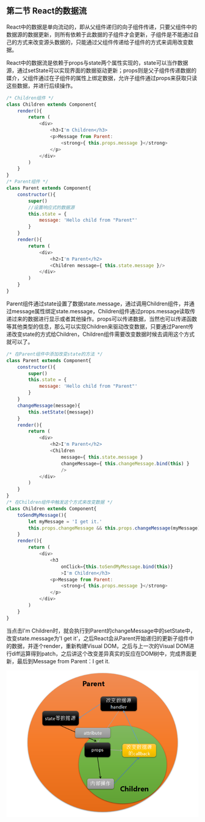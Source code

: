 ## 第二节 React的数据流
React中的数据是单向流动的，即从父组件递归的向子组件传递，只要父组件中的数据源的数据更新，则所有依赖于此数据的子组件才会更新，子组件是不能通过自己的方式来改变源头数据的，只能通过父组件传递给子组件的方式来调用改变数据。

React中的数据流是依赖于props与state两个属性实现的，state可以当作数据源，通过setState可以实现界面的数据驱动更新；props则是父子组件传递数据的媒介，父组件通过在子组件的属性上绑定数据，允许子组件通过props来获取只读这些数据，并进行后续操作。
```js
/* Children组件 */
class Children extends Component{
    render(){
        return (
            <div>
                <h3>I'm Children</h3>
                <p>Message from Parent: 
                    <strong>{ this.props.message }</strong>
                </p>
            </div>
        )
    }
}
/* Parent组件 */
class Parent extends Component{
    constructor(){
        super()
        //设置响应式的数据源
        this.state = {
            message: 'Hello child from "Parent"'
        }
    }
    render(){
        return (
            <div>
                <h2>I'm Parent</h2>
                <Children message={ this.state.message }/>
            </div>
        )
    }
}
```

Parent组件通过state设置了数据state.message，通过调用Children组件，并通过message属性绑定state.message，Children组件通过props.message读取传递过来的数据进行显示或者其他操作。props可以传递数据，当然也可以传递函数等其他类型的信息，那么可以实现Children来驱动改变数据，只要通过Parent传递改变state的方式给Children，Children组件需要改变数据时候去调用这个方式就可以了。

```js
/* 在Parent组件中添加改变state的方法 */
class Parent extends Component{
    constructor(){
        super()
        this.state = {
            message: 'Hello child from "Parent"'
        }
    }
    changeMessage(message){
        this.setState({message})
    }
    render(){
        return (
            <div>
                <h2>I'm Parent</h2>
                <Children 
                    message={ this.state.message }
                    changeMessage={ this.changeMessage.bind(this) }
                    />
            </div>
        )
    }
}
/* 在Children组件中触发这个方式来改变数据 */
class Children extends Component{
    toSendMyMessage(){
        let myMessage = 'I get it.'
        this.props.changeMessage && this.props.changeMessage(myMessage)
    }
    render(){
        return (
            <div>
                <h3 
                    onClick={this.toSendMyMessage.bind(this)}
                    >I'm Children</h3>
                <p>Message from Parent: 
                    <strong>{ this.props.message }</strong>
                </p>
            </div>
        )
    }
}
```

当点击I'm Children时，就会执行到Parent的changeMessage中的setState中，改变state.message为'I get it'，之后React会从Parent开始递归的更新子组件中的数据，并逐个render，重新构建Visual DOM，之后与上一次的Visual DOM进行diff运算得到patch，之后讲这个改变差异真实的反应在DOM树中，完成界面更新，最后到Message from Parent：I get it.

![单向数据流](./imgs/Data-flow.png)
